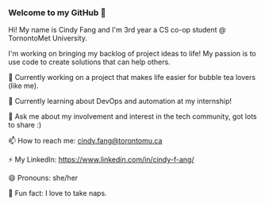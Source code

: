 ### Welcome to my GitHub 👋

Hi! My name is Cindy Fang and I'm 3rd year a CS co-op student @ TornontoMet University.

I'm working on bringing my backlog of project ideas to life! My passion is to use code to create solutions that can help others. 

🔭 Currently working on a project that makes life easier for bubble tea lovers (like me). 

🌱 Currently learning about DevOps and automation at my internship! 

💬 Ask me about my involvement and interest in the tech community, got lots to share :) 

📫 How to reach me: cindy.fang@torontomu.ca 

⚡ My LinkedIn: https://www.linkedin.com/in/cindy-f-ang/

😄 Pronouns: she/her 

💖 Fun fact: I love to take naps. 


<!--
**cindy-fang/cindy-fang** is a ✨ _special_ ✨ repository because its `README.md` (this file) appears on your GitHub profile.

Here are some ideas to get you started:

- 🔭 I’m currently working on ...
- 🌱 I’m currently learning ...
- 👯 I’m looking to collaborate on ...
- 🤔 I’m looking for help with ...
- 💬 Ask me about ...
- 📫 How to reach me: ...
- 😄 Pronouns: ...
- ⚡ Fun fact: ...
-->
